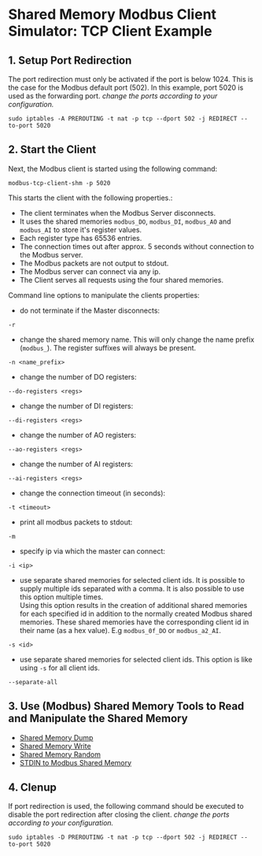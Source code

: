 # Shared Memory Modbus Client Simulator: TCP Client Example

## 1. Setup Port Redirection
The port redirection must only be activated if the port is below 1024.
This is the case for the Modbus default port (502).
In this example, port 5020 is used as the forwarding port.
*change the ports according to your configuration.*

```
sudo iptables -A PREROUTING -t nat -p tcp --dport 502 -j REDIRECT --to-port 5020
```

## 2. Start the Client
Next, the Modbus client is started using the following command:
```
modbus-tcp-client-shm -p 5020
```
This starts the client with the following properties.:
- The client terminates when the Modbus Server disconnects.
- It uses the shared memories ```modbus_DO```, ```modbus_DI```, ```modbus_AO``` and ```modbus_AI``` to store it's register values.
- Each register type has 65536 entries.
- The connection times out after approx. 5 seconds without connection to the Modbus server.
- The Modbus packets are not output to stdout.
- The Modbus server can connect via any ip.
- The Client serves all requests using the four shared memories.

Command line options to manipulate the clients properties:
- do not terminate if the Master disconnects: 
```
-r
```
- change the shared memory name. 
This will only change the name prefix (```modbus_```). 
The register suffixes will always be present.
```
-n <name_prefix>
```
- change the number of DO registers:
```
--do-registers <regs>
```
- change the number of DI registers:
```
--di-registers <regs>
```
- change the number of AO registers:
```
--ao-registers <regs>
```
- change the number of AI registers:
```
--ai-registers <regs>
```
- change the connection timeout (in seconds):
```
-t <timeout>
```
- print all modbus packets to stdout:
```
-m
```
- specify ip via which the master can connect:
```
-i <ip>
```
- use separate shared memories for selected client ids.
It is possible to supply multiple ids separated with a comma.
It is also possible to use this option multiple times.  
Using this option results in the creation of additional shared memories for each specified id in addition to the normally created Modbus shared memories.
These shared memories have the corresponding client id in their name (as a hex value). E.g ```modbus_0f_DO``` or ```modbus_a2_AI```.
```
-s <id>
```
- use separate shared memories for selected client ids.
This option is like using ```-s``` for all client ids.
```
--separate-all
```

## 3. Use (Modbus) Shared Memory Tools to Read and Manipulate the Shared Memory

- [Shared Memory Dump](dump_shm.md)
- [Shared Memory Write](write_shm.md)
- [Shared Memory Random](shm_random.md)
- [STDIN to Modbus Shared Memory](stdin_to_shm.md)

## 4. Clenup
If port redirection is used, the following command should be executed to disable the port redirection after closing the client. *change the ports according to your configuration.*
```
sudo iptables -D PREROUTING -t nat -p tcp --dport 502 -j REDIRECT --to-port 5020
```